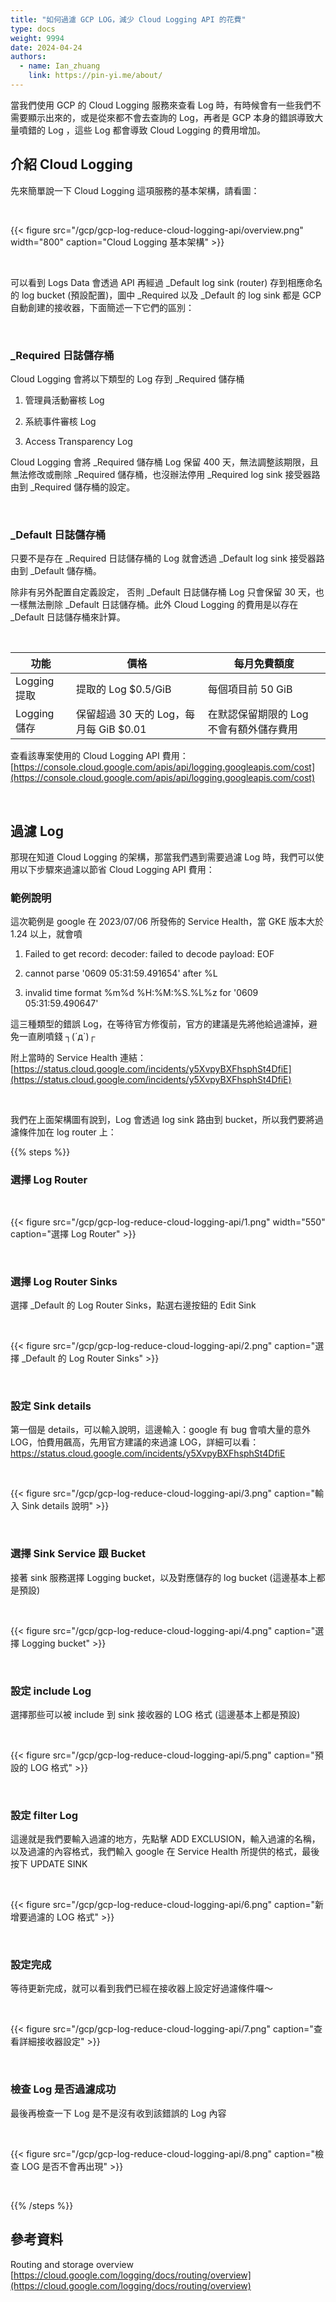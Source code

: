 ```yaml
---
title: "如何過濾 GCP LOG，減少 Cloud Logging API 的花費"
type: docs
weight: 9994
date: 2024-04-24
authors:
  - name: Ian_zhuang
    link: https://pin-yi.me/about/
---
```


當我們使用 GCP 的 Cloud Logging 服務來查看 Log 時，有時候會有一些我們不需要顯示出來的，或是從來都不會去查詢的 Log，再者是 GCP 本身的錯誤導致大量噴錯的 Log ，這些 Log 都會導致 Cloud Logging 的費用增加。

## 介紹 Cloud Logging

先來簡單說一下 Cloud Logging 這項服務的基本架構，請看圖：

<br>

{{< figure src="/gcp/gcp-log-reduce-cloud-logging-api/overview.png" width="800" caption="Cloud Logging 基本架構" >}}

<br>

可以看到 Logs Data 會透過 API 再經過 \_Default log sink (router) 存到相應命名的 log bucket (預設配置)，圖中 \_Required 以及 \_Default 的 log sink 都是 GCP 自動創建的接收器，下面簡述一下它們的區別：

<br>

### \_Required 日誌儲存桶

Cloud Logging 會將以下類型的 Log 存到 \_Required 儲存桶

1.  管理員活動審核 Log

2.  系統事件審核 Log

3.  Access Transparency Log

Cloud Logging 會將 \_Required 儲存桶 Log 保留 400 天，無法調整該期限，且無法修改或刪除 \_Required 儲存桶，也沒辦法停用 \_Required log sink 接受器路由到 \_Required 儲存桶的設定。

<br>

### \_Default 日誌儲存桶

只要不是存在 \_Required 日誌儲存桶的 Log 就會透過 \_Default log sink 接受器路由到 \_Default 儲存桶。

除非有另外配置自定義設定， 否則 \_Default 日誌儲存桶 Log 只會保留 30 天，也一樣無法刪除 \_Default 日誌儲存桶。此外 Cloud Logging 的費用是以存在 \_Default 日誌儲存桶來計算。

<br>

| 功能         | 價格                                   | 每月免費額度                            |
| ------------ | -------------------------------------- | --------------------------------------- |
| Logging 提取 | 提取的 Log $0.5/GiB                    | 每個項目前 50 GiB                       |
| Logging 儲存 | 保留超過 30 天的 Log，每月每 GiB $0.01 | 在默認保留期限的 Log 不會有額外儲存費用 |

查看該專案使用的 Cloud Logging API 費用：[https://console.cloud.google.com/apis/api/logging.googleapis.com/cost](https://console.cloud.google.com/apis/api/logging.googleapis.com/cost)

<br>

## 過濾 Log

那現在知道 Cloud Logging 的架構，那當我們遇到需要過濾 Log 時，我們可以使用以下步驟來過濾以節省 Cloud Logging API 費用：

### 範例說明

這次範例是 google 在 2023/07/06 所發佈的 Service Health，當 GKE 版本大於 1.24 以上，就會噴

1. Failed to get record: decoder: failed to decode payload: EOF

2. cannot parse '0609 05:31:59.491654' after %L

3. invalid time format %m%d %H:%M:%S.%L%z for '0609 05:31:59.490647'

這三種類型的錯誤 Log，在等待官方修復前，官方的建議是先將他給過濾掉，避免一直刷噴錢 ┐(´д`)┌

附上當時的 Service Health 連結：[https://status.cloud.google.com/incidents/y5XvpyBXFhsphSt4DfiE](https://status.cloud.google.com/incidents/y5XvpyBXFhsphSt4DfiE)

<br>

我們在上面架構圖有說到，Log 會透過 log sink 路由到 bucket，所以我們要將過濾條件加在 log router 上：

{{% steps %}}

### 選擇 Log Router

<br>

{{< figure src="/gcp/gcp-log-reduce-cloud-logging-api/1.png" width="550" caption="選擇 Log Router" >}}

<br>

### 選擇 Log Router Sinks

選擇 \_Default 的 Log Router Sinks，點選右邊按鈕的 Edit Sink

<br>

{{< figure src="/gcp/gcp-log-reduce-cloud-logging-api/2.png" caption="選擇 _Default 的 Log Router Sinks" >}}

<br>

### 設定 Sink details

第一個是 details，可以輸入說明，這邊輸入：google 有 bug 會噴大量的意外 LOG，怕費用飆高，先用官方建議的來過濾 LOG，詳細可以看： https://status.cloud.google.com/incidents/y5XvpyBXFhsphSt4DfiE

<br>

{{< figure src="/gcp/gcp-log-reduce-cloud-logging-api/3.png" caption="輸入 Sink details 說明" >}}

<br>

### 選擇 Sink Service 跟 Bucket

接著 sink 服務選擇 Logging bucket，以及對應儲存的 log bucket (這邊基本上都是預設)

<br>

{{< figure src="/gcp/gcp-log-reduce-cloud-logging-api/4.png" caption="選擇 Logging bucket" >}}

<br>

### 設定 include Log

選擇那些可以被 include 到 sink 接收器的 LOG 格式 (這邊基本上都是預設)

<br>

{{< figure src="/gcp/gcp-log-reduce-cloud-logging-api/5.png" caption="預設的 LOG 格式" >}}

<br>

### 設定 filter Log

這邊就是我們要輸入過濾的地方，先點擊 ADD EXCLUSION，輸入過濾的名稱，以及過濾的內容格式，我們輸入 google 在 Service Health 所提供的格式，最後按下 UPDATE SINK

<br>

{{< figure src="/gcp/gcp-log-reduce-cloud-logging-api/6.png" caption="新增要過濾的 LOG 格式" >}}

<br>

### 設定完成

等待更新完成，就可以看到我們已經在接收器上設定好過濾條件囉～

<br>

{{< figure src="/gcp/gcp-log-reduce-cloud-logging-api/7.png" caption="查看詳細接收器設定" >}}

<br>

### 檢查 Log 是否過濾成功

最後再檢查一下 Log 是不是沒有收到該錯誤的 Log 內容

<br>

{{< figure src="/gcp/gcp-log-reduce-cloud-logging-api/8.png" caption="檢查 LOG 是否不會再出現" >}}

<br>

{{% /steps %}}

## 參考資料

Routing and storage overview [https://cloud.google.com/logging/docs/routing/overview](https://cloud.google.com/logging/docs/routing/overview)
